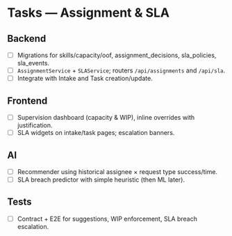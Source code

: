 # Tasks — Assignment & SLA

## Backend

- [ ] Migrations for skills/capacity/oof, assignment_decisions, sla_policies, sla_events.
- [ ] `AssignmentService` + `SLAService`; routers `/api/assignments` and `/api/sla`.
- [ ] Integrate with Intake and Task creation/update.

## Frontend

- [ ] Supervision dashboard (capacity & WIP), inline overrides with justification.
- [ ] SLA widgets on intake/task pages; escalation banners.

## AI

- [ ] Recommender using historical assignee × request type success/time.
- [ ] SLA breach predictor with simple heuristic (then ML later).

## Tests

- [ ] Contract + E2E for suggestions, WIP enforcement, SLA breach escalation.
